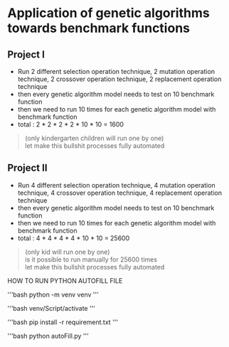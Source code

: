 # Application of genetic algorithms towards benchmark functions


## Project I
* Run 2 different selection operation technique, 2 mutation operation technique, 2 crossover operation technique, 2 replacement operation technique
* then every genetic algorithm model needs to test on 10 benchmark function
* then we need to run 10 times for each genetic algorithm model with benchmark function
* total : 2 * 2 * 2 * 2 * 10 * 10 = 1600
> (only kindergarten children will run one by one) \
> let make this bullshit processes fully automated

## Project II

* Run 4 different selection operation technique, 4 mutation operation technique, 4 crossover operation technique, 4 replacement operation technique
* then every genetic algorithm model needs to test on 10 benchmark function
* then we need to run 10 times for each genetic algorithm model with benchmark function
* total : 4 * 4 * 4 * 4 * 10 * 10 = 25600

> (only kid will run one by one)\
> is it possible to run manually for 25600 times\
> let make this bullshit processes fully automated



HOW TO RUN PYTHON AUTOFILL FILE

'''bash
python -m venv venv
'''

'''bash
venv/Script/activate
'''

'''bash
pip install -r requirement.txt
'''

'''bash
python autoFill.py
'''
